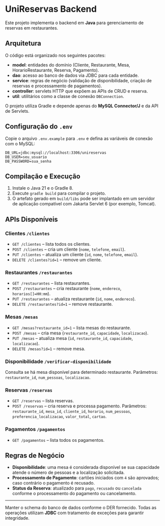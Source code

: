# UniReservas Backend

Este projeto implementa o backend em **Java** para gerenciamento de reservas em restaurantes.

## Arquitetura

O código está organizado nos seguintes pacotes:

- **model**: entidades do domínio (Cliente, Restaurante, Mesa, HorarioRestaurante, Reserva, Pagamento).
- **dao**: acesso ao banco de dados via JDBC para cada entidade.
- **service**: regras de negócio (validação de disponibilidade, criação de reservas e processamento de pagamentos).
- **controller**: servlets HTTP que expõem as APIs de CRUD e reserva.
- **util**: utilitários como a classe de conexão `DBConnection`.

O projeto utiliza Gradle e depende apenas do **MySQL Connector/J** e da API de Servlets.

## Configuração do `.env`

Copie o arquivo `.env.example` para `.env` e defina as variáveis de conexão com o MySQL:

```
DB_URL=jdbc:mysql://localhost:3306/unireservas
DB_USER=seu_usuario
DB_PASSWORD=sua_senha
```

## Compilação e Execução

1. Instale o Java 21 e o Gradle 8.
2. Execute `gradle build` para compilar o projeto.
3. O artefato gerado em `build/libs` pode ser implantado em um servidor de aplicação compatível com Jakarta Servlet 6 (por exemplo, Tomcat).

## APIs Disponíveis

### Clientes `/clientes`

- `GET /clientes` – lista todos os clientes.
- `POST /clientes` – cria um cliente (`nome`, `telefone`, `email`).
- `PUT /clientes` – atualiza um cliente (`id`, `nome`, `telefone`, `email`).
- `DELETE /clientes?id=1` – remove um cliente.

### Restaurantes `/restaurantes`

- `GET /restaurantes` – lista restaurantes.
- `POST /restaurantes` – cria restaurante (`nome`, `endereco`, `horarios[]=HH:mm`).
- `PUT /restaurantes` – atualiza restaurante (`id`, `nome`, `endereco`).
- `DELETE /restaurantes?id=1` – remove restaurante.

### Mesas `/mesas`

- `GET /mesas?restaurante_id=1` – lista mesas do restaurante.
- `POST /mesas` – cria mesa (`restaurante_id`, `capacidade`, `localizacao`).
- `PUT /mesas` – atualiza mesa (`id`, `restaurante_id`, `capacidade`, `localizacao`).
- `DELETE /mesas?id=1` – remove mesa.

### Disponibilidade `/verificar-disponibilidade`

Consulta se há mesa disponível para determinado restaurante.
Parâmetros: `restaurante_id`, `num_pessoas`, `localizacao`.

### Reservas `/reservas`

- `GET /reservas` – lista reservas.
- `POST /reservas` – cria reserva e processa pagamento.
  Parâmetros: `restaurante_id`, `mesa_id`, `cliente_id`, `horario`, `num_pessoas`,
  `preferencia_localizacao`, `valor_total`, `cartao`.

### Pagamentos `/pagamentos`

- `GET /pagamentos` – lista todos os pagamentos.

## Regras de Negócio

- **Disponibilidade**: uma mesa é considerada disponível se sua capacidade atende o número de pessoas e a localização solicitada.
- **Processamento de Pagamento**: cartões iniciados com `4` são aprovados; caso contrário o pagamento é recusado.
- **Status da Reserva**: atualizado para `pago`, `recusado` ou `cancelada` conforme o processamento do pagamento ou cancelamento.

---

Manter o schema do banco de dados conforme o DER fornecido. Todas as operações utilizam **JDBC** com tratamento de exceções para garantir integridade.
